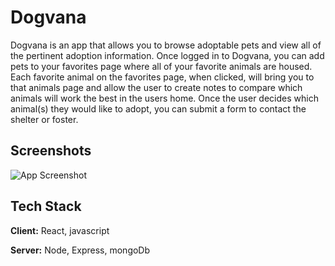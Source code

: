 
# Dogvana 

Dogvana is an app that allows you to browse adoptable pets and 
view all of the pertinent adoption information. Once logged in to 
Dogvana, you can add pets to your favorites page where all of your 
favorite animals are housed. Each favorite animal on the favorites 
page, when clicked, will bring you to that animals page and allow 
the user to create notes to compare which animals will work the best
in the users home. Once the user decides which animal(s) they would 
like to adopt, you can submit a form to contact the shelter or foster. 




## Screenshots

![App Screenshot](https://via.placeholder.com/468x300?text=App+Screenshot+Here)


## Tech Stack

**Client:** React, javascript

**Server:** Node, Express, mongoDb

